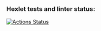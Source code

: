 ### Hexlet tests and linter status:
[![Actions Status](https://github.com/Serjio89/frontend-project-12/actions/workflows/hexlet-check.yml/badge.svg)](https://github.com/Serjio89/frontend-project-12/actions)

